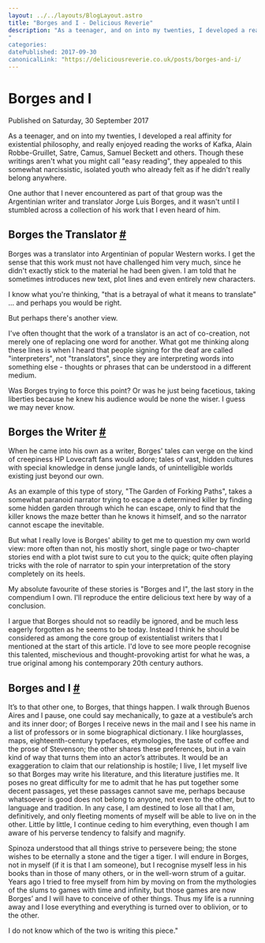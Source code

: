 ```yaml
---
layout: ../../layouts/BlogLayout.astro
title: "Borges and I - Delicious Reverie"
description: "As a teenager, and on into my twenties, I developed a real affinity for existential philosophy, and really enjoyed reading the works of Kafka, Alain Robbe-Gruillet, Satre, Camus, Samuel Beckett and others. Though these writings aren't what you might call "easy reading", they appealed to this somewhat narcissistic, isolated youth who already felt as if he didn't really belong anywhere.
"
categories:
datePublished: 2017-09-30
canonicalLink: "https://deliciousreverie.co.uk/posts/borges-and-i/
---
```

# Borges and I

Published on Saturday, 30 September 2017

As a teenager, and on into my twenties, I developed a real affinity for existential philosophy, and really enjoyed reading the works of Kafka, Alain Robbe-Gruillet, Satre, Camus, Samuel Beckett and others. Though these writings aren't what you might call "easy reading", they appealed to this somewhat narcissistic, isolated youth who already felt as if he didn't really belong anywhere.

One author that I never encountered as part of that group was the Argentinian writer and translator Jorge Luis Borges, and it wasn't until I stumbled across a collection of his work that I even heard of him.

## Borges the Translator [#](https://deliciousreverie.co.uk/posts/borges-and-i/#borges-the-translator)

Borges was a translator into Argentinian of popular Western works. I get the sense that this work must not have challenged him very much, since he didn't exactly stick to the material he had been given. I am told that he sometimes introduces new text, plot lines and even entirely new characters.

I know what you're thinking, "that is a betrayal of what it means to translate" ... and perhaps you would be right.

But perhaps there's another view.

I've often thought that the work of a translator is an act of co-creation, not merely one of replacing one word for another. What got me thinking along these lines is when I heard that people signing for the deaf are called "interpreters", not "translators", since they are interpreting words into something else - thoughts or phrases that can be understood in a different medium.

Was Borges trying to force this point? Or was he just being facetious, taking liberties because he knew his audience would be none the wiser. I guess we may never know.

## Borges the Writer [#](https://deliciousreverie.co.uk/posts/borges-and-i/#borges-the-writer)

When he came into his own as a writer, Borges' tales can verge on the kind of creepiness HP Lovecraft fans would adore; tales of vast, hidden cultures with special knowledge in dense jungle lands, of unintelligible worlds existing just beyond our own.

As an example of this type of story, "The Garden of Forking Paths", takes a somewhat paranoid narrator trying to escape a determined killer by finding some hidden garden through which he can escape, only to find that the killer knows the maze better than he knows it himself, and so the narrator cannot escape the inevitable.

But what I really love is Borges' ability to get me to question my own world view: more often than not, his mostly short, single page or two-chapter stories end with a plot twist sure to cut you to the quick; quite often playing tricks with the role of narrator to spin your interpretation of the story completely on its heels.

My absolute favourite of these stories is "Borges and I", the last story in the compendium I own. I'll reproduce the entire delicious text here by way of a conclusion.

I argue that Borges should not so readily be ignored, and be much less eagerly forgotten as he seems to be today. Instead I think he should be considered as among the core group of existentialist writers that I mentioned at the start of this article. I'd love to see more people recognise this talented, mischevious and thought-provoking artist for what he was, a true original among his contemporary 20th century authors.

## Borges and I [#](https://deliciousreverie.co.uk/posts/borges-and-i/#borges-and-i)

It’s to that other one, to Borges, that things happen. I walk through Buenos Aires and I pause, one could say mechanically, to gaze at a vestibule’s arch and its inner door; of Borges I receive news in the mail and I see his name in a list of professors or in some biographical dictionary. I like hourglasses, maps, eighteenth-century typefaces, etymologies, the taste of coffee and the prose of Stevenson; the other shares these preferences, but in a vain kind of way that turns them into an actor’s attributes. It would be an exaggeration to claim that our relationship is hostile; I live, I let myself live so that Borges may write his literature, and this literature justifies me. It poses no great difficulty for me to admit that he has put together some decent passages, yet these passages cannot save me, perhaps because whatsoever is good does not belong to anyone, not even to the other, but to language and tradition. In any case, I am destined to lose all that I am, definitively, and only fleeting moments of myself will be able to live on in the other. Little by little, I continue ceding to him everything, even though I am aware of his perverse tendency to falsify and magnify.

Spinoza understood that all things strive to persevere being; the stone wishes to be eternally a stone and the tiger a tiger. I will endure in Borges, not in myself (if it is that I am someone), but I recognise myself less in his books than in those of many others, or in the well-worn strum of a guitar. Years ago I tried to free myself from him by moving on from the mythologies of the slums to games with time and infinity, but those games are now Borges’ and I will have to conceive of other things. Thus my life is a running away and I lose everything and everything is turned over to oblivion, or to the other.

I do not know which of the two is writing this piece."